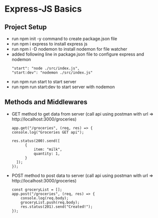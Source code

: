 # Express-JS Basics

## Project Setup

- run npm init -y command to create package.json file
- run npm i express to install express js
- run npm i -D nodemon to install nodemon for file watcher
- added following line in package.json file to configure express and nodemon
  ```
  "start": "node ./src/index.js",
  "start:dev": "nodemon ./src/index.js"
  ```
- run npm run start to start server
- run npm run start:dev to start server with nodemon

## Methods and Middlewares

- GET method to get data from server (call api using postman with url => http://localhost:3000/groceries)

  ```
  app.get("/groceries", (req, res) => {
  console.log("Groceries GET api");

  res.status(200).send([
        {
            item: "milk",
            quantity: 1,
        }
    ]);
  });
  ```

- POST method to post data to server (call api using postman with url => http://localhost:3000/groceries)

  ```
  const groceryList = [];
  app.post("/groceries", (req, res) => {
      console.log(req.body);
      groceryList.push(req.body);
      res.status(201).send("Created!");
  });
  ```
